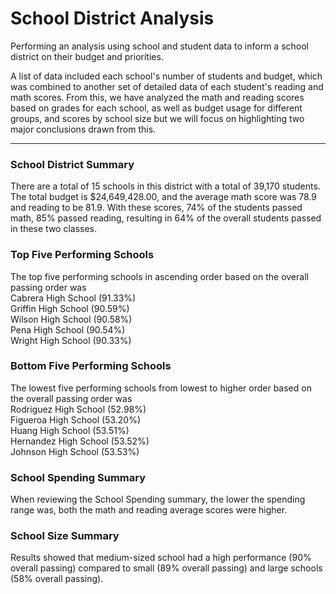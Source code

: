 # School District Analysis
Performing an analysis using school and student data to inform a school district on their budget and priorities.  

A list of data included each school's number of students and budget, which was combined to another set of detailed data of each student's reading and math scores. From this, we have analyzed the math and reading scores based on grades for each school, as well as budget usage for different groups, and scores by school size but we will focus on highlighting two major conclusions drawn from this.

---


### School District Summary

There are a total of 15 schools in this district with a total of 39,170 students. The total budget is $24,649,428.00, and the average math score was 78.9 and reading to be 81.9. With these scores, 74% of the students passed math, 85% passed reading, resulting in 64% of the overall students passed in these two classes.

### Top Five Performing Schools
The top five performing schools in ascending order based on the overall passing order was   
Cabrera High School (91.33%)  
Griffin High School (90.59%)  
Wilson High School (90.58%)  
Pena High School (90.54%)  
Wright High School (90.33%)

### Bottom Five Performing Schools
The lowest five performing schools from lowest to higher order based on the overall passing order was   
Rodriguez High School (52.98%)  
Figueroa High School (53.20%)  
Huang High School (53.51%)  
Hernandez High School (53.52%)  
Johnson High School (53.53%)


### School Spending Summary
When reviewing the School Spending summary, the lower the spending range was, both the math and reading average scores were higher.


### School Size Summary

Results showed that medium-sized school had a high performance (90% overall passing) compared to small (89% overall passing) and large schools (58% overall passing).


